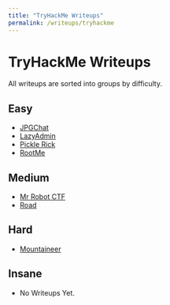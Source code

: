 ```yaml
---
title: "TryHackMe Writeups"
permalink: /writeups/tryhackme
---
```


# TryHackMe Writeups
All writeups are sorted into groups by difficulty.

## Easy
- [JPGChat](/writeups/tryhackme/jpgchat)
- [LazyAdmin](/writeups/tryhackme/lazyadmin)
- [Pickle Rick](/writeups/tryhackme/pickle-rick)
- [RootMe](/writeups/tryhackme/rootme)

## Medium
- [Mr Robot CTF](/writeups/tryhackme/mrrobot-ctf)
- [Road](/writeups/tryhackme/road)


## Hard
- [Mountaineer](/writeups/tryhackme/mountaineer)

## Insane
- No Writeups Yet.

